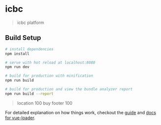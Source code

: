 # icbc

> icbc platform

## Build Setup

``` bash
# install dependencies
npm install

# serve with hot reload at localhost:8080
npm run dev

# build for production with minification
npm run build

# build for production and view the bundle analyzer report
npm run build --report
```

> location 100
> buy footer 100

For detailed explanation on how things work, checkout the [guide](http://vuejs-templates.github.io/webpack/) and [docs for vue-loader](http://vuejs.github.io/vue-loader).
